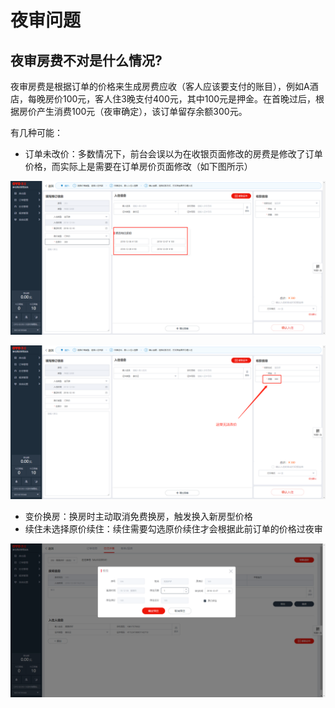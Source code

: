 # 夜审问题

## 夜审房费不对是什么情况?

夜审房费是根据订单的价格来生成房费应收（客人应该要支付的账目），例如A酒店，每晚房价100元，客人住3晚支付400元，其中100元是押金。在首晚过后，根据房价产生消费100元（夜审确定），该订单留存余额300元。

有几种可能：

* 订单未改价：多数情况下，前台会误以为在收银页面修改的房费是修改了订单价格，而实际上是需要在订单房价页面修改（如下图所示）

![&#x5DE6;&#x4FA7;&#x9884;&#x5B9A;&#x4FE1;&#x606F;&#x70B9;&#x51FB;&#x603B;&#x623F;&#x4EF7;&#x4FEE;&#x6539;&#x8BA2;&#x5355;&#x4EF7;&#x683C;](../.gitbook/assets/image%20%28276%29.png)

![&#x6536;&#x94F6;&#x5E76;&#x975E;&#x6539;&#x4EF7;](../.gitbook/assets/image%20%28139%29.png)

* 变价换房：换房时主动取消免费换房，触发换入新房型价格
* 续住未选择原价续住：续住需要勾选原价续住才会根据此前订单的价格过夜审

![&#x4E3B;&#x52A8;&#x53D6;&#x6D88;&#x539F;&#x4EF7;&#x7EED;&#x4F4F;&#x5BFC;&#x81F4;&#x4EF7;&#x683C;&#x53D8;&#x66F4;](../.gitbook/assets/image%20%28145%29.png)

